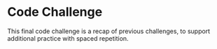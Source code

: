# Code Challenge

This final code challenge is a recap of previous challenges, to support additional practice with spaced repetition.
